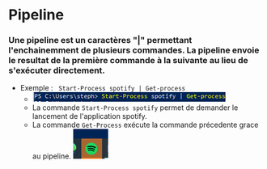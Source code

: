 # Pipeline   

### Une pipeline est un caractères "|" permettant l'enchainemment de plusieurs commandes. La pipeline envoie le resultat de la première commande à la suivante au lieu de s'exécuter directement.   

- Exemple : ``` Start-Process spotify | Get-process```   
    - ![commande_spotify](Images/start_spotify.PNG) 
    - La commande ```Start-Process spotify``` permet de demander le lancement de l'application spotify.   
    - La commande ```Get-Process``` exécute la commande précedente grace au pipeline.
    ![spotify](Images/spotify.PNG) 

